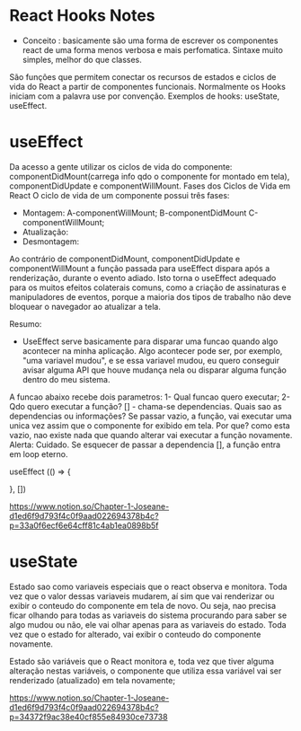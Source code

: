 # React Hooks Notes
- Conceito : basicamente são uma forma de escrever os componentes react de uma forma menos verbosa e mais perfomatica. Sintaxe muito simples, melhor do que classes.

São funções que permitem conectar os recursos de estados e ciclos de vida do React a partir de componentes funcionais. Normalmente os Hooks iniciam com a palavra use por convenção. Exemplos de hooks: useState, useEffect.

# useEffect
Da acesso a gente utilizar os ciclos de vida do componente: componentDidMount(carrega info qdo o componente for montado em tela), componentDidUpdate e componentWillMount.
Fases dos Ciclos de Vida em React
O ciclo de vida de um componente possui três fases:

- Montagem: A-componentWillMount; B-componentDidMount C-componentWillMount;
- Atualização: 
- Desmontagem: 


 Ao contrário de componentDidMount, componentDidUpdate e componentWillMount a função passada para useEffect dispara após a renderização, durante o evento adiado. Isto torna o useEffect adequado para os muitos efeitos colaterais comuns, como a criação de assinaturas e manipuladores de eventos, porque a maioria dos tipos de trabalho não deve bloquear o navegador ao atualizar a tela.

Resumo:
- UseEffect serve basicamente para disparar uma funcao quando algo acontecer na minha aplicação. Algo acontecer pode ser, por exemplo, "uma variavel mudou", e se essa variavel mudou, eu quero conseguir avisar alguma API que houve mudança nela ou disparar alguma função dentro do meu sistema. 

A funcao abaixo recebe dois parametros: 1- Qual funcao quero executar; 2- Qdo quero executar a função?
[]  - chama-se dependencias. Quais sao as dependencias ou informações? Se passar vazio, a função, vai executar uma unica vez assim que o componente for exibido em tela. Por que? como esta vazio, nao existe nada que quando alterar vai executar a função novamente.
Alerta: Cuidado. Se esquecer de passar a dependencia [], a função entra em loop eterno.

useEffect (() => {

}, [])

https://www.notion.so/Chapter-1-Joseane-d1ed6f9d793f4c0f9aad022694378b4c?p=33a0f6ecf6e64cff81c4ab1ea0898b5f


# useState

Estado sao como variaveis especiais que o react observa e monitora. Toda vez que o valor dessas variaveis mudarem, aí sim que vai renderizar ou exibir o conteudo do componente em tela de novo. Ou seja, nao precisa ficar olhando para todas as variaveis do sistema procurando para saber se algo mudou ou não, ele vai olhar apenas para as variaveis do estado. Toda vez que o estado for alterado, vai exibir o conteudo do componente novamente.

Estado são variáveis que o React monitora e, toda vez que tiver alguma alteração nestas variáveis, o componente que utiliza essa variável vai ser renderizado (atualizado) em tela novamente;

https://www.notion.so/Chapter-1-Joseane-d1ed6f9d793f4c0f9aad022694378b4c?p=34372f9ac38e40cf855e84930ce73738
